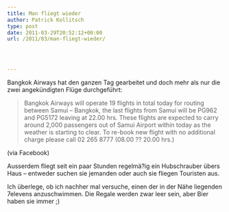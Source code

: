 ```yaml
---
title: Man fliegt wieder
author: Patrick Kollitsch
type: post
date: 2011-03-29T20:52:12+00:00
url: /2011/03/man-fliegt-wieder/




---
```

Bangkok Airways hat den ganzen Tag gearbeitet und doch mehr als nur die zwei angekündigten Flüge durchgeführt:

> Bangkok Airways will operate 19 flights in total today for routing between Samui &#8211; Bangkok, the last flights from Samui will be PG962 and PG5172 leaving at 22.00 hrs. These flights are expected to carry around 2,000 passengers out of Samui Airport within today as the weather is starting to clear. To re-book new flight with no additional charge please call 02 265 8777 (08.00 ?? 20.00 hrs.)

(via Facebook)

Ausserdem fliegt seit ein paar Stunden regelmä?ig ein Hubschrauber übers Haus &#8211; entweder suchen sie jemanden oder auch sie fliegen Touristen aus. 

Ich überlege, ob ich nachher mal versuche, einen der in der Nähe liegenden 7elevens anzuschwimmen. Die Regale werden zwar leer sein, aber Bier haben sie immer ;)